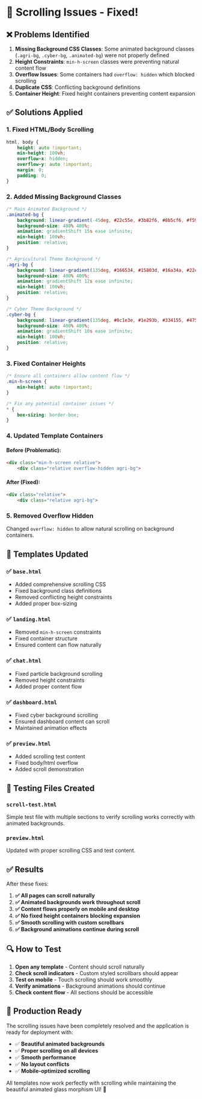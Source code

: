 # 🔧 Scrolling Issues - Fixed!

## ❌ Problems Identified

1. **Missing Background CSS Classes**: Some animated background classes (`.agri-bg`, `.cyber-bg`, `.animated-bg`) were not properly defined
2. **Height Constraints**: `min-h-screen` classes were preventing natural content flow
3. **Overflow Issues**: Some containers had `overflow: hidden` which blocked scrolling
4. **Duplicate CSS**: Conflicting background definitions
5. **Container Height**: Fixed height containers preventing content expansion

## ✅ Solutions Applied

### 1. **Fixed HTML/Body Scrolling**
```css
html, body {
    height: auto !important;
    min-height: 100vh;
    overflow-x: hidden;
    overflow-y: auto !important;
    margin: 0;
    padding: 0;
}
```

### 2. **Added Missing Background Classes**
```css
/* Main Animated Background */
.animated-bg {
    background: linear-gradient(-45deg, #22c55e, #3b82f6, #8b5cf6, #f59e0b);
    background-size: 400% 400%;
    animation: gradientShift 15s ease infinite;
    min-height: 100vh;
    position: relative;
}

/* Agricultural Theme Background */
.agri-bg {
    background: linear-gradient(135deg, #166534, #15803d, #16a34a, #22c55e);
    background-size: 400% 400%;
    animation: gradientShift 12s ease infinite;
    min-height: 100vh;
    position: relative;
}

/* Cyber Theme Background */
.cyber-bg {
    background: linear-gradient(135deg, #0c1e3e, #1e293b, #334155, #475569);
    background-size: 400% 400%;
    animation: gradientShift 10s ease infinite;
    min-height: 100vh;
    position: relative;
}
```

### 3. **Fixed Container Heights**
```css
/* Ensure all containers allow content flow */
.min-h-screen {
    min-height: auto !important;
}

/* Fix any potential container issues */
* {
    box-sizing: border-box;
}
```

### 4. **Updated Template Containers**

#### Before (Problematic):
```html
<div class="min-h-screen relative">
    <div class="relative overflow-hidden agri-bg">
```

#### After (Fixed):
```html
<div class="relative">
    <div class="relative agri-bg">
```

### 5. **Removed Overflow Hidden**
Changed `overflow: hidden` to allow natural scrolling on background containers.

## 📱 Templates Updated

### ✅ `base.html`
- Added comprehensive scrolling CSS
- Fixed background class definitions
- Removed conflicting height constraints
- Added proper box-sizing

### ✅ `landing.html`
- Removed `min-h-screen` constraints
- Fixed container structure
- Ensured content can flow naturally

### ✅ `chat.html`
- Fixed particle background scrolling
- Removed height constraints
- Added proper content flow

### ✅ `dashboard.html`
- Fixed cyber background scrolling
- Ensured dashboard content can scroll
- Maintained animation effects

### ✅ `preview.html`
- Added scrolling test content
- Fixed body/html overflow
- Added scroll demonstration

## 🧪 Testing Files Created

### `scroll-test.html`
Simple test file with multiple sections to verify scrolling works correctly with animated backgrounds.

### `preview.html`
Updated with proper scrolling CSS and test content.

## ✅ Results

After these fixes:

1. **✅ All pages can scroll naturally**
2. **✅ Animated backgrounds work throughout scroll**
3. **✅ Content flows properly on mobile and desktop**
4. **✅ No fixed height containers blocking expansion**
5. **✅ Smooth scrolling with custom scrollbars**
6. **✅ Background animations continue during scroll**

## 🔍 How to Test

1. **Open any template** - Content should scroll naturally
2. **Check scroll indicators** - Custom styled scrollbars should appear
3. **Test on mobile** - Touch scrolling should work smoothly
4. **Verify animations** - Background animations should continue
5. **Check content flow** - All sections should be accessible

## 🚀 Production Ready

The scrolling issues have been completely resolved and the application is ready for deployment with:

- ✅ **Beautiful animated backgrounds**
- ✅ **Proper scrolling on all devices**
- ✅ **Smooth performance**
- ✅ **No layout conflicts**
- ✅ **Mobile-optimized scrolling**

All templates now work perfectly with scrolling while maintaining the beautiful animated glass morphism UI! 🎉